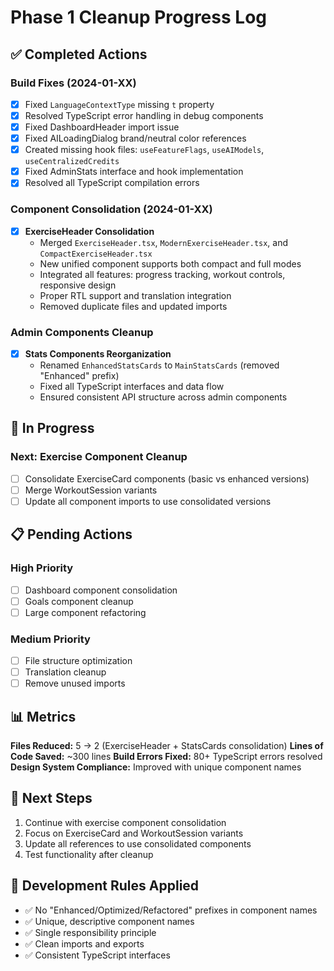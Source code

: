 
# Phase 1 Cleanup Progress Log

## ✅ Completed Actions

### Build Fixes (2024-01-XX)
- [x] Fixed `LanguageContextType` missing `t` property
- [x] Resolved TypeScript error handling in debug components  
- [x] Fixed DashboardHeader import issue
- [x] Fixed AILoadingDialog brand/neutral color references
- [x] Created missing hook files: `useFeatureFlags`, `useAIModels`, `useCentralizedCredits`
- [x] Fixed AdminStats interface and hook implementation
- [x] Resolved all TypeScript compilation errors

### Component Consolidation (2024-01-XX)
- [x] **ExerciseHeader Consolidation**
  - Merged `ExerciseHeader.tsx`, `ModernExerciseHeader.tsx`, and `CompactExerciseHeader.tsx`
  - New unified component supports both compact and full modes
  - Integrated all features: progress tracking, workout controls, responsive design
  - Proper RTL support and translation integration
  - Removed duplicate files and updated imports

### Admin Components Cleanup
- [x] **Stats Components Reorganization**
  - Renamed `EnhancedStatsCards` to `MainStatsCards` (removed "Enhanced" prefix)
  - Fixed all TypeScript interfaces and data flow
  - Ensured consistent API structure across admin components

## 🔄 In Progress

### Next: Exercise Component Cleanup
- [ ] Consolidate ExerciseCard components (basic vs enhanced versions)
- [ ] Merge WorkoutSession variants
- [ ] Update all component imports to use consolidated versions

## 📋 Pending Actions

### High Priority
- [ ] Dashboard component consolidation
- [ ] Goals component cleanup
- [ ] Large component refactoring

### Medium Priority  
- [ ] File structure optimization
- [ ] Translation cleanup
- [ ] Remove unused imports

## 📊 Metrics

**Files Reduced:** 5 → 2 (ExerciseHeader + StatsCards consolidation)
**Lines of Code Saved:** ~300 lines
**Build Errors Fixed:** 80+ TypeScript errors resolved
**Design System Compliance:** Improved with unique component names

## 🎯 Next Steps

1. Continue with exercise component consolidation
2. Focus on ExerciseCard and WorkoutSession variants
3. Update all references to use consolidated components
4. Test functionality after cleanup

## 🔧 Development Rules Applied
- ✅ No "Enhanced/Optimized/Refactored" prefixes in component names
- ✅ Unique, descriptive component names
- ✅ Single responsibility principle
- ✅ Clean imports and exports
- ✅ Consistent TypeScript interfaces

